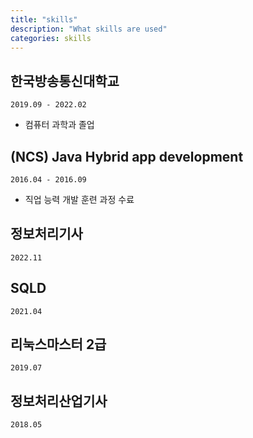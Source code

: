 ```yaml
---
title: "skills"
description: "What skills are used"
categories: skills
---
```

## 한국방송통신대학교
`2019.09 - 2022.02`
- 컴퓨터 과학과 졸업

## (NCS) Java Hybrid app development
`2016.04 - 2016.09`
- 직업 능력 개발 훈련 과정 수료

## 정보처리기사
`2022.11`

## SQLD 
`2021.04`

## 리눅스마스터 2급 
`2019.07`

## 정보처리산업기사 
`2018.05`
